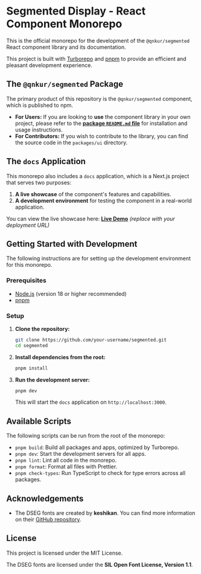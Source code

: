 # Segmented Display - React Component Monorepo

This is the official monorepo for the development of the `@qnkur/segmented` React component library and its documentation.

This project is built with [Turborepo](https://turbo.build/repo) and [pnpm](https://pnpm.io) to provide an efficient and pleasant development experience.

## The `@qnkur/segmented` Package

The primary product of this repository is the `@qnkur/segmented` component, which is published to npm.

- **For Users:** If you are looking to **use** the component library in your own project, please refer to the **[package `README.md` file](https://www.google.com/search?q=/packages/ui/README.md)** for installation and usage instructions.
- **For Contributors:** If you wish to contribute to the library, you can find the source code in the `packages/ui` directory.

## The `docs` Application

This monorepo also includes a `docs` application, which is a Next.js project that serves two purposes:

1.  **A live showcase** of the component's features and capabilities.
2.  **A development environment** for testing the component in a real-world application.

You can view the live showcase here: **[Live Demo](https://your-deployment-url.com)** _(replace with your deployment URL)_

## Getting Started with Development

The following instructions are for setting up the development environment for this monorepo.

### Prerequisites

- [Node.js](https://nodejs.org/) (version 18 or higher recommended)
- [pnpm](https://pnpm.io/installation)

### Setup

1.  **Clone the repository:**

    ```bash
    git clone https://github.com/your-username/segmented.git
    cd segmented
    ```

2.  **Install dependencies from the root:**

    ```bash
    pnpm install
    ```

3.  **Run the development server:**

    ```bash
    pnpm dev
    ```

    This will start the `docs` application on `http://localhost:3000`.

## Available Scripts

The following scripts can be run from the root of the monorepo:

- `pnpm build`: Build all packages and apps, optimized by Turborepo.
- `pnpm dev`: Start the development servers for all apps.
- `pnpm lint`: Lint all code in the monorepo.
- `pnpm format`: Format all files with Prettier.
- `pnpm check-types`: Run TypeScript to check for type errors across all packages.

## Acknowledgements

- The DSEG fonts are created by **keshikan**. You can find more information on their [GitHub repository](https://github.com/keshikan/DSEG).

## License

This project is licensed under the MIT License.

The DSEG fonts are licensed under the **SIL Open Font License, Version 1.1**.

